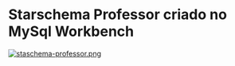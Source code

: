# Starschema Professor criado no MySql Workbench

[![staschema-professor.png](https://i.postimg.cc/cH28Pb6c/staschema-professor.png)](https://postimg.cc/gXyJZ4Vw)
